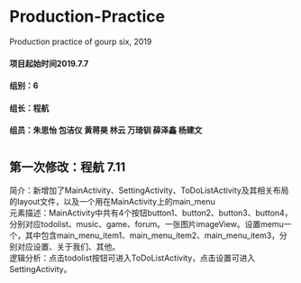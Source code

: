 # Production-Practice
Production practice of gourp six, 2019

#### 项目起始时间2019.7.7 <br>
#### 组别：6 <br>
#### 组长：程航 <br>
#### 组员：朱思怡 包洁仪 黄蒋昊 林云 万琦钏 薛泽鑫 杨建文 <br>

#

## 第一次修改：程航 7.11 <br>
简介：新增加了MainActivity、SettingActivity、ToDoListActivity及其相关布局的layout文件，以及一个用在MainActivity上的main_menu <br>
元素描述：MainActivity中共有4个按钮button1、button2、button3、button4，分别对应todolist、music、game、forum。一张图片imageView。设置memu一个，其中包含main_menu_item1、main_menu_item2、main_menu_item3，分别对应设置、关于我们、其他。 <br>
逻辑分析：点击todolist按钮可进入ToDoListActivity，点击设置可进入SettingActivity。 <br>
